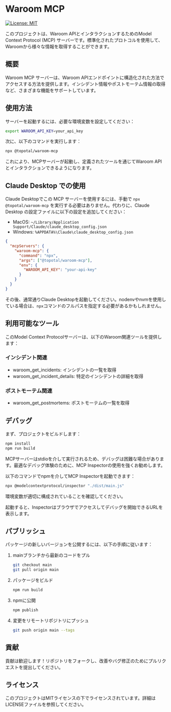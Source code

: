 # Waroom MCP

[![License: MIT](https://img.shields.io/badge/License-MIT-yellow.svg)](https://opensource.org/licenses/MIT)

このプロジェクトは、Waroom APIとインタラクションするためのModel Context Protocol (MCP) サーバーです。標準化されたプロトコルを使用して、Waroomから様々な情報を取得することができます。

## 概要

Waroom MCP サーバーは、Waroom APIエンドポイントに構造化された方法でアクセスする方法を提供します。インシデント情報やポストモーテム情報の取得など、さまざまな機能をサポートしています。

## 使用方法

サーバーを起動するには、必要な環境変数を設定してください：

```bash
export WAROOM_API_KEY=your_api_key
```

次に、以下のコマンドを実行します：

```bash
npx @topotal/waroom-mcp
```

これにより、MCPサーバーが起動し、定義されたツールを通じてWaroom APIとインタラクションできるようになります。

## Claude Desktop での使用

Claude Desktopでこの MCP サーバーを使用するには、手動で `npx @topotal/waroom-mcp` を実行する必要はありません。代わりに、Claude Desktop の設定ファイルに以下の設定を追加してください：

- MacOS: `~/Library/Application Support/Claude/claude_desktop_config.json`
- Windows: `%APPDATA%\Claude\claude_desktop_config.json`

```json
{
  "mcpServers": {
    "waroom-mcp": {
      "command": "npx",
      "args": ["@topotal/waroom-mcp"],
      "env": {
        "WAROOM_API_KEY": "your-api-key"
      }
    }
  }
}
```

その後、通常通りClaude Desktopを起動してください。nodenvやnvmを使用している場合は、`npx`コマンドのフルパスを指定する必要があるかもしれません。

## 利用可能なツール

このModel Context Protocolサーバーは、以下のWaroom関連ツールを提供します：

### インシデント関連
- waroom_get_incidents: インシデントの一覧を取得
- waroom_get_incident_details: 特定のインシデントの詳細を取得

### ポストモーテム関連
- waroom_get_postmortems: ポストモーテムの一覧を取得

## デバッグ

まず、プロジェクトをビルドします：

```bash
npm install
npm run build
```

MCPサーバーはstdioを介して実行されるため、デバッグは困難な場合があります。最適なデバッグ体験のために、MCP Inspectorの使用を強くお勧めします。

以下のコマンドでnpmを介してMCP Inspectorを起動できます：

```bash
npx @modelcontextprotocol/inspector "./dist/main.js"
```

環境変数が適切に構成されていることを確認してください。

起動すると、Inspectorはブラウザでアクセスしてデバッグを開始できるURLを表示します。

## パブリッシュ

パッケージの新しいバージョンを公開するには、以下の手順に従います：

1. mainブランチから最新のコードをプル
   ```bash
   git checkout main
   git pull origin main
   ```

2. パッケージをビルド
   ```bash
   npm run build
   ```

3. npmに公開
   ```bash
   npm publish
   ```

4. 変更をリモートリポジトリにプッシュ
   ```bash
   git push origin main --tags
   ```

## 貢献

貢献は歓迎します！リポジトリをフォークし、改善やバグ修正のためにプルリクエストを提出してください。

## ライセンス

このプロジェクトはMITライセンスの下でライセンスされています。詳細はLICENSEファイルを参照してください。
